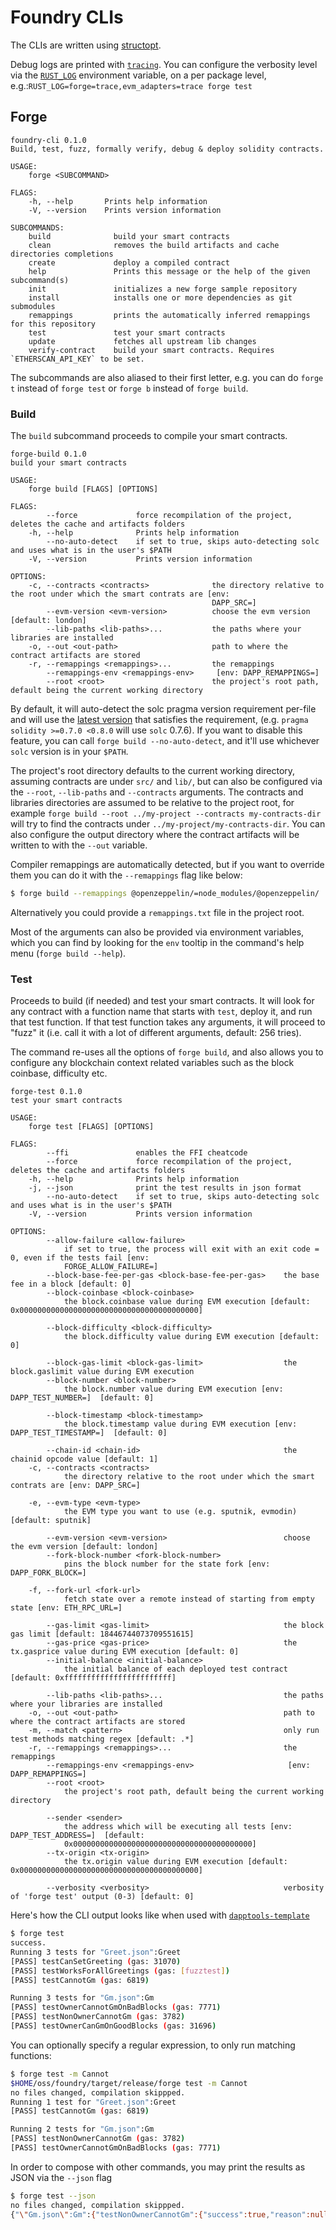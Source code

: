 # Foundry CLIs

The CLIs are written using [structopt](https://docs.rs/structopt).

Debug logs are printed with
[`tracing`](https://docs.rs/tracing/0.1.29/tracing/). You can configure the
verbosity level via the
[`RUST_LOG`](https://docs.rs/tracing-subscriber/0.3.2/tracing_subscriber/fmt/index.html#filtering-events-with-environment-variables)
environment variable, on a per package level,
e.g.:`RUST_LOG=forge=trace,evm_adapters=trace forge test`

## Forge

```
foundry-cli 0.1.0
Build, test, fuzz, formally verify, debug & deploy solidity contracts.

USAGE:
    forge <SUBCOMMAND>

FLAGS:
    -h, --help       Prints help information
    -V, --version    Prints version information

SUBCOMMANDS:
    build              build your smart contracts
    clean              removes the build artifacts and cache directories completions
    create             deploy a compiled contract
    help               Prints this message or the help of the given subcommand(s)
    init               initializes a new forge sample repository
    install            installs one or more dependencies as git submodules
    remappings         prints the automatically inferred remappings for this repository
    test               test your smart contracts
    update             fetches all upstream lib changes
    verify-contract    build your smart contracts. Requires `ETHERSCAN_API_KEY` to be set.
```

The subcommands are also aliased to their first letter, e.g. you can do
`forge t` instead of `forge test` or `forge b` instead of `forge build`.

### Build

The `build` subcommand proceeds to compile your smart contracts.

```
forge-build 0.1.0
build your smart contracts

USAGE:
    forge build [FLAGS] [OPTIONS]

FLAGS:
        --force             force recompilation of the project, deletes the cache and artifacts folders
    -h, --help              Prints help information
        --no-auto-detect    if set to true, skips auto-detecting solc and uses what is in the user's $PATH
    -V, --version           Prints version information

OPTIONS:
    -c, --contracts <contracts>              the directory relative to the root under which the smart contrats are [env:
                                             DAPP_SRC=]
        --evm-version <evm-version>          choose the evm version [default: london]
        --lib-paths <lib-paths>...           the paths where your libraries are installed
    -o, --out <out-path>                     path to where the contract artifacts are stored
    -r, --remappings <remappings>...         the remappings
        --remappings-env <remappings-env>     [env: DAPP_REMAPPINGS=]
        --root <root>                        the project's root path, default being the current working directory
```

By default, it will auto-detect the solc pragma version requirement per-file and
will use the [latest version](https://github.com/ethereum/solidity/releases)
that satisfies the requirement, (e.g. `pragma solidity >=0.7.0 <0.8.0` will use
`solc` 0.7.6). If you want to disable this feature, you can call
`forge build --no-auto-detect`, and it'll use whichever `solc` version is in
your `$PATH`.

The project's root directory defaults to the current working directory, assuming
contracts are under `src/` and `lib/`, but can also be configured via the
`--root`, `--lib-paths` and `--contracts` arguments. The contracts and libraries
directories are assumed to be relative to the project root, for example
`forge build --root ../my-project --contracts my-contracts-dir` will try to find
the contracts under `../my-project/my-contracts-dir`. You can also configure the
output directory where the contract artifacts will be written to with the
`--out` variable.

Compiler remappings are automatically detected, but if you want to override them
you can do it with the `--remappings` flag like below:

```bash
$ forge build --remappings @openzeppelin/=node_modules/@openzeppelin/
```

Alternatively you could provide a `remappings.txt` file in the project root.

Most of the arguments can also be provided via environment variables, which you
can find by looking for the `env` tooltip in the command's help menu
(`forge build --help`).

### Test

Proceeds to build (if needed) and test your smart contracts. It will look for
any contract with a function name that starts with `test`, deploy it, and run
that test function. If that test function takes any arguments, it will proceed
to "fuzz" it (i.e. call it with a lot of different arguments, default: 256
tries).

The command re-uses all the options of `forge build`, and also allows you to
configure any blockchain context related variables such as the block coinbase,
difficulty etc.

```
forge-test 0.1.0
test your smart contracts

USAGE:
    forge test [FLAGS] [OPTIONS]

FLAGS:
        --ffi               enables the FFI cheatcode
        --force             force recompilation of the project, deletes the cache and artifacts folders
    -h, --help              Prints help information
    -j, --json              print the test results in json format
        --no-auto-detect    if set to true, skips auto-detecting solc and uses what is in the user's $PATH
    -V, --version           Prints version information

OPTIONS:
        --allow-failure <allow-failure>
            if set to true, the process will exit with an exit code = 0, even if the tests fail [env:
            FORGE_ALLOW_FAILURE=]
        --block-base-fee-per-gas <block-base-fee-per-gas>    the base fee in a block [default: 0]
        --block-coinbase <block-coinbase>
            the block.coinbase value during EVM execution [default: 0x0000000000000000000000000000000000000000]

        --block-difficulty <block-difficulty>
            the block.difficulty value during EVM execution [default: 0]

        --block-gas-limit <block-gas-limit>                  the block.gaslimit value during EVM execution
        --block-number <block-number>
            the block.number value during EVM execution [env: DAPP_TEST_NUMBER=]  [default: 0]

        --block-timestamp <block-timestamp>
            the block.timestamp value during EVM execution [env: DAPP_TEST_TIMESTAMP=]  [default: 0]

        --chain-id <chain-id>                                the chainid opcode value [default: 1]
    -c, --contracts <contracts>
            the directory relative to the root under which the smart contrats are [env: DAPP_SRC=]

    -e, --evm-type <evm-type>
            the EVM type you want to use (e.g. sputnik, evmodin) [default: sputnik]

        --evm-version <evm-version>                          choose the evm version [default: london]
        --fork-block-number <fork-block-number>
            pins the block number for the state fork [env: DAPP_FORK_BLOCK=]

    -f, --fork-url <fork-url>
            fetch state over a remote instead of starting from empty state [env: ETH_RPC_URL=]

        --gas-limit <gas-limit>                              the block gas limit [default: 18446744073709551615]
        --gas-price <gas-price>                              the tx.gasprice value during EVM execution [default: 0]
        --initial-balance <initial-balance>
            the initial balance of each deployed test contract [default: 0xffffffffffffffffffffffff]

        --lib-paths <lib-paths>...                           the paths where your libraries are installed
    -o, --out <out-path>                                     path to where the contract artifacts are stored
    -m, --match <pattern>                                    only run test methods matching regex [default: .*]
    -r, --remappings <remappings>...                         the remappings
        --remappings-env <remappings-env>                     [env: DAPP_REMAPPINGS=]
        --root <root>
            the project's root path, default being the current working directory

        --sender <sender>
            the address which will be executing all tests [env: DAPP_TEST_ADDRESS=]  [default:
            0x0000000000000000000000000000000000000000]
        --tx-origin <tx-origin>
            the tx.origin value during EVM execution [default: 0x0000000000000000000000000000000000000000]

        --verbosity <verbosity>                              verbosity of 'forge test' output (0-3) [default: 0]
```

Here's how the CLI output looks like when used with
[`dapptools-template`](https://github.com/gakonst/dapptools-template)

```bash
$ forge test
success.
Running 3 tests for "Greet.json":Greet
[PASS] testCanSetGreeting (gas: 31070)
[PASS] testWorksForAllGreetings (gas: [fuzztest])
[PASS] testCannotGm (gas: 6819)

Running 3 tests for "Gm.json":Gm
[PASS] testOwnerCannotGmOnBadBlocks (gas: 7771)
[PASS] testNonOwnerCannotGm (gas: 3782)
[PASS] testOwnerCanGmOnGoodBlocks (gas: 31696)
```

You can optionally specify a regular expression, to only run matching functions:

```bash
$ forge test -m Cannot
$HOME/oss/foundry/target/release/forge test -m Cannot
no files changed, compilation skippped.
Running 1 test for "Greet.json":Greet
[PASS] testCannotGm (gas: 6819)

Running 2 tests for "Gm.json":Gm
[PASS] testNonOwnerCannotGm (gas: 3782)
[PASS] testOwnerCannotGmOnBadBlocks (gas: 7771)
```

In order to compose with other commands, you may print the results as JSON via
the `--json` flag

```bash
$ forge test --json
no files changed, compilation skippped.
{"\"Gm.json\":Gm":{"testNonOwnerCannotGm":{"success":true,"reason":null,"gas_used":3782,"counterexample":null,"logs":[]},"testOwnerCannotGmOnBadBlocks":{"success":true,"reason":null,"gas_used":7771,"counterexample":null,"logs":[]},"testOwnerCanGmOnGoodBlocks":{"success":true,"reason":null,"gas_used":31696,"counterexample":null,"logs":[]}},"\"Greet.json\":Greet":{"testWorksForAllGreetings":{"success":true,"reason":null,"gas_used":null,"counterexample":null,"logs":[]},"testCannotGm":{"success":true,"reason":null,"gas_used":6819,"counterexample":null,"logs":[]},"testCanSetGreeting":{"success":true,"reason":null,"gas_used":31070,"counterexample":null,"logs":[]}}}
```

```

```
